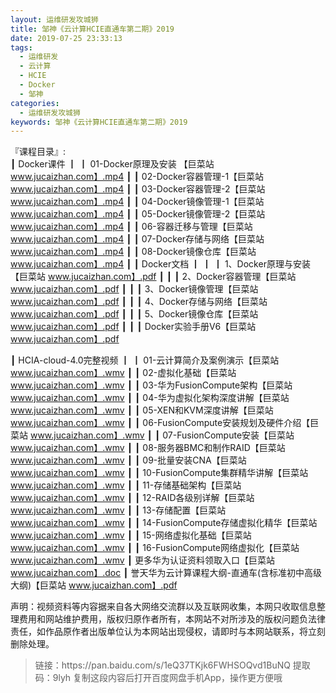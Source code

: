 ```yaml
---
layout: 运维研发攻城狮
title: 邹神《云计算HCIE直通车第二期》2019
date: 2019-07-25 23:33:13
tags:
  - 运维研发
  - 云计算
  - HCIE
  - Docker
  - 邹神
categories:
  - 运维研发攻城狮
keywords: 邹神《云计算HCIE直通车第二期》2019   
---
```

『课程目录』:  
┃  Docker课件
┃  ┃  01-Docker原理及安装 【巨菜站 www.jucaizhan.com】.mp4
┃  ┃  02-Docker容器管理-1【巨菜站 www.jucaizhan.com】.mp4
┃  ┃  03-Docker容器管理-2【巨菜站 www.jucaizhan.com】.mp4
┃  ┃  04-Docker镜像管理-1【巨菜站 www.jucaizhan.com】.mp4
┃  ┃  05-Docker镜像管理-2【巨菜站 www.jucaizhan.com】.mp4
┃  ┃  06-容器迁移与管理【巨菜站 www.jucaizhan.com】.mp4
┃  ┃  07-Docker存储与网络【巨菜站 www.jucaizhan.com】.mp4
┃  ┃  08-Docker镜像仓库【巨菜站 www.jucaizhan.com】.mp4
┃  ┃  Docker文档
┃  ┃  ┃  1、Docker原理与安装【巨菜站 www.jucaizhan.com】.pdf
┃  ┃  ┃  2、Docker容器管理【巨菜站 www.jucaizhan.com】.pdf
┃  ┃  ┃  3、Docker镜像管理【巨菜站 www.jucaizhan.com】.pdf
┃  ┃  ┃  4、Docker存储与网络【巨菜站 www.jucaizhan.com】.pdf
┃  ┃  ┃  5、Docker镜像仓库【巨菜站 www.jucaizhan.com】.pdf
┃  ┃  ┃  Docker实验手册V6【巨菜站 www.jucaizhan.com】.pdf
<!-- more -->  
┃  HCIA-cloud-4.0完整视频
┃  ┃  01-云计算简介及案例演示【巨菜站 www.jucaizhan.com】.wmv
┃  ┃  02-虚拟化基础【巨菜站 www.jucaizhan.com】.wmv
┃  ┃  03-华为FusionCompute架构【巨菜站 www.jucaizhan.com】.wmv
┃  ┃  04-华为虚拟化架构深度讲解【巨菜站 www.jucaizhan.com】.wmv
┃  ┃  05-XEN和KVM深度讲解【巨菜站 www.jucaizhan.com】.wmv
┃  ┃  06-FusionCompute安装规划及硬件介绍【巨菜站 www.jucaizhan.com】.wmv
┃  ┃  07-FusionCompute安装【巨菜站 www.jucaizhan.com】.wmv
┃  ┃  08-服务器BMC和制作RAID【巨菜站 www.jucaizhan.com】.wmv
┃  ┃  09-批量安装CNA【巨菜站 www.jucaizhan.com】.wmv
┃  ┃  10-FusionCompute集群精华讲解【巨菜站 www.jucaizhan.com】.wmv
┃  ┃  11-存储基础架构【巨菜站 www.jucaizhan.com】.wmv
┃  ┃  12-RAID各级别详解【巨菜站 www.jucaizhan.com】.wmv
┃  ┃  13-存储配置【巨菜站 www.jucaizhan.com】.wmv
┃  ┃  14-FusionCompute存储虚拟化精华【巨菜站 www.jucaizhan.com】.wmv
┃  ┃  15-网络虚拟化基础【巨菜站 www.jucaizhan.com】.wmv
┃  ┃  16-FusionCompute网络虚拟化【巨菜站 www.jucaizhan.com】.wmv
┃  更多华为认证资料领取入口【巨菜站 www.jucaizhan.com】.doc
┃  誉天华为云计算课程大纲-直通车(含标准初中高级大纲)【巨菜站 www.jucaizhan.com】.pdf
<div class="post-copyright">
    <div class="post-copyright__author">
      <span class="post-copyright-meta">声明：视频资料等内容据来自各大网络交流群以及互联网收集，本网只收取信息整理费用和网站维护费用，版权归原作者所有，本网站不对所涉及的版权问题负法律责任，如作品原作者出版单位认为本网站出现侵权，请即时与本网站联系，将立刻删除处理。 </span>
    </div>
</div>

<blockquote class="blockquote-center">
链接：https://pan.baidu.com/s/1eQ37TKjk6FWHSOQvd1BuNQ 
提取码：9lyh 
复制这段内容后打开百度网盘手机App，操作更方便哦
</blockquote>

